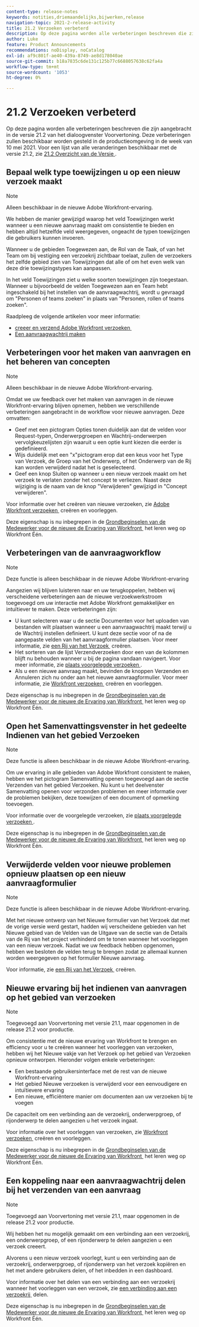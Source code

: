 ```yaml
---
content-type: release-notes
keywords: notities,driemaandelijks,bijwerken,release
navigation-topic: 2021-2-release-activity
title: 21.2 Verzoeken verbeterd
description: Op deze pagina worden alle verbeteringen beschreven die zijn aangebracht in de versie 21.2 van het dialoogvenster Voorvertoning. Deze verbeteringen zullen beschikbaar worden gesteld in de productieomgeving in de week van 10 mei 2021. Voor een lijst van alle veranderingen beschikbaar met versie 21.2, zie 21.2 Overzicht van de Versie.
author: Luke
feature: Product Announcements
recommendations: noDisplay, noCatalog
exl-id: af9c801f-ae40-439a-8749-ae8d178040ae
source-git-commit: b18a7835c6de131c125b77c6688057638c62fa4a
workflow-type: tm+mt
source-wordcount: '1053'
ht-degree: 0%

---
```


# 21.2 Verzoeken verbeterd

Op deze pagina worden alle verbeteringen beschreven die zijn aangebracht in de versie 21.2 van het dialoogvenster Voorvertoning. Deze verbeteringen zullen beschikbaar worden gesteld in de productieomgeving in de week van 10 mei 2021. Voor een lijst van alle veranderingen beschikbaar met de versie 21.2, zie [&#x200B; 21.2 Overzicht van de Versie &#x200B;](../../../product-announcements/product-releases/21.2-release-activity/21-2-release-overview.md).

## Bepaal welk type toewijzingen u op een nieuw verzoek maakt

>[!NOTE]
>
>Alleen beschikbaar in de nieuwe Adobe Workfront-ervaring.

We hebben de manier gewijzigd waarop het veld Toewijzingen werkt wanneer u een nieuwe aanvraag maakt om consistentie te bieden en hebben altijd hetzelfde veld weergegeven, ongeacht de typen toewijzingen die gebruikers kunnen invoeren.

Wanneer u de gebieden Toegewezen aan, de Rol van de Taak, of van het Team om bij vestiging een verzoekrij zichtbaar toelaat, zullen de verzoekers het zelfde gebied zien van Toewijzingen dat alle of om het even welk van deze drie toewijzingstypes kan aanpassen.

In het veld Toewijzingen ziet u welke soorten toewijzingen zijn toegestaan. Wanneer u bijvoorbeeld de velden Toegewezen aan en Team hebt ingeschakeld bij het instellen van de aanvraagwachtrij, wordt u gevraagd om &quot;Personen of teams zoeken&quot; in plaats van &quot;Personen, rollen of teams zoeken&quot;.

Raadpleeg de volgende artikelen voor meer informatie:

* [&#x200B; creeer en verzend Adobe Workfront verzoeken &#x200B;](/help/quicksilver/manage-work/requests/create-requests/create-submit-requests.md)
* [Een aanvraagwachtrij maken](../../../manage-work/requests/create-and-manage-request-queues/create-request-queue.md)

## Verbeteringen voor het maken van aanvragen en het beheren van concepten

>[!NOTE]
>
>Alleen beschikbaar in de nieuwe Adobe Workfront-ervaring.

Omdat we uw feedback over het maken van aanvragen in de nieuwe Workfront-ervaring blijven opnemen, hebben we verschillende verbeteringen aangebracht in de workflow voor nieuwe aanvragen. Deze omvatten:

* Geef met een pictogram Opties tonen duidelijk aan dat de velden voor Request-typen, Onderwerpgroepen en Wachtrij-onderwerpen vervolgkeuzelijsten zijn waaruit u een optie kunt kiezen die eerder is gedefinieerd.
* Wijs duidelijk met een &quot;x&quot;pictogram erop dat een keus voor het Type van Verzoek, de Groep van het Onderwerp, of het Onderwerp van de Rij kan worden verwijderd nadat het is geselecteerd.
* Geef een knop Sluiten op wanneer u een nieuw verzoek maakt om het verzoek te verlaten zonder het concept te verliezen. Naast deze wijziging is de naam van de knop &quot;Verwijderen&quot; gewijzigd in &quot;Concept verwijderen&quot;.

Voor informatie over het creëren van nieuwe verzoeken, zie [&#x200B; Adobe Workfront verzoeken &#x200B;](/help/quicksilver/manage-work/requests/create-requests/create-submit-requests.md) creëren en voorleggen.

Deze eigenschap is nu inbegrepen in de [&#x200B; Grondbeginselen van de Medewerker voor de nieuwe de Ervaring van Workfront &#x200B;](https://experienceleague.adobe.com/nl/docs/workfront-learn/tutorials-workfront/manage-work/issues-requests/make-a-request) het leren weg op Workfront Één.

## Verbeteringen van de aanvraagworkflow

>[!NOTE]
>
>Deze functie is alleen beschikbaar in de nieuwe Adobe Workfront-ervaring

Aangezien wij blijven luisteren naar en uw terugkoppelen, hebben wij verscheidene verbeteringen aan de nieuwe verzoekwerkstroom toegevoegd om uw interactie met Adobe Workfront gemakkelijker en intuïtiever te maken. Deze verbeteringen zijn:

* U kunt selecteren waar u de sectie Documenten voor het uploaden van bestanden wilt plaatsen wanneer u een aanvraagwachtrij maakt terwijl u de Wachtrij instellen definieert. U kunt deze sectie voor of na de aangepaste velden van het aanvraagformulier plaatsen. Voor meer informatie, zie [&#x200B; een Rij van het Verzoek &#x200B;](../../../manage-work/requests/create-and-manage-request-queues/create-request-queue.md) creëren.
* Het sorteren van de lijst Verzendverzoeken door een van de kolommen blijft nu behouden wanneer u bij de pagina vandaan navigeert. Voor meer informatie, zie [&#x200B; plaats voorgelegde verzoeken &#x200B;](../../../manage-work/requests/create-requests/locate-submitted-requests.md).
* Als u een nieuwe aanvraag maakt, bevinden de knoppen Verzenden en Annuleren zich nu onder aan het nieuwe aanvraagformulier. Voor meer informatie, zie [&#x200B; Workfront verzoeken &#x200B;](/help/quicksilver/manage-work/requests/create-requests/create-submit-requests.md) creëren en voorleggen.

Deze eigenschap is nu inbegrepen in de [&#x200B; Grondbeginselen van de Medewerker voor de nieuwe de Ervaring van Workfront &#x200B;](https://experienceleague.adobe.com/nl/docs/workfront-learn/tutorials-workfront/manage-work/issues-requests/make-a-request) het leren weg op Workfront Één.

## Open het Samenvattingsvenster in het gedeelte Indienen van het gebied Verzoeken

>[!NOTE]
>
>Deze functie is alleen beschikbaar in de nieuwe Adobe Workfront-ervaring.

Om uw ervaring in alle gebieden van Adobe Workfront consistent te maken, hebben we het pictogram Samenvatting openen toegevoegd aan de sectie Verzenden van het gebied Verzoeken. Nu kunt u het deelvenster Samenvatting openen voor verzonden problemen en meer informatie over de problemen bekijken, deze toewijzen of een document of opmerking toevoegen.

Voor informatie over de voorgelegde verzoeken, zie [&#x200B; plaats voorgelegde verzoeken &#x200B;](../../../manage-work/requests/create-requests/locate-submitted-requests.md).

Deze eigenschap is nu inbegrepen in de [&#x200B; Grondbeginselen van de Medewerker voor de nieuwe de Ervaring van Workfront &#x200B;](https://experienceleague.adobe.com/nl/docs/workfront-learn/tutorials-workfront/manage-work/issues-requests/make-a-request) het leren weg op Workfront Één.

## Verwijderde velden voor nieuwe problemen opnieuw plaatsen op een nieuw aanvraagformulier

>[!NOTE]
>
>Deze functie is alleen beschikbaar in de nieuwe Adobe Workfront-ervaring.

Met het nieuwe ontwerp van het Nieuwe formulier van het Verzoek dat met de vorige versie werd gestart, hadden wij verscheidene gebieden van het Nieuwe gebied van de Velden van de Uitgave van de sectie van de Details van de Rij van het project verhinderd om te tonen wanneer het voorleggen van een nieuw verzoek. Nadat we uw feedback hebben opgenomen, hebben we besloten de velden terug te brengen zodat ze allemaal kunnen worden weergegeven op het formulier Nieuwe aanvraag.

Voor informatie, zie [&#x200B; een Rij van het Verzoek &#x200B;](../../../manage-work/requests/create-and-manage-request-queues/create-request-queue.md) creëren.

## Nieuwe ervaring bij het indienen van aanvragen op het gebied van verzoeken

>[!NOTE]
>
>Toegevoegd aan Voorvertoning met versie 21.1, maar opgenomen in de release 21.2 voor productie.

Om consistentie met de nieuwe ervaring van Workfront te brengen en efficiency voor u te creëren wanneer het voorleggen van verzoeken, hebben wij het Nieuwe vakje van het Verzoek op het gebied van Verzoeken opnieuw ontworpen. Hieronder volgen enkele verbeteringen:

* Een bestaande gebruikersinterface met de rest van de nieuwe Workfront-ervaring
* Het gebied Nieuwe verzoeken is verwijderd voor een eenvoudigere en intuïtievere ervaring
* Een nieuwe, efficiëntere manier om documenten aan uw verzoeken bij te voegen

De capaciteit om een verbinding aan de verzoekrij, onderwerpgroep, of rijonderwerp te delen aangezien u het verzoek ingaat.

Voor informatie over het voorleggen van verzoeken, zie [&#x200B; Workfront verzoeken &#x200B;](/help/quicksilver/manage-work/requests/create-requests/create-submit-requests.md) creëren en voorleggen.

Deze eigenschap is nu inbegrepen in de [&#x200B; Grondbeginselen van de Medewerker voor de nieuwe de Ervaring van Workfront &#x200B;](https://experienceleague.adobe.com/nl/docs/workfront-learn/tutorials-workfront/manage-work/issues-requests/make-a-request) het leren weg op Workfront Één.

## Een koppeling naar een aanvraagwachtrij delen bij het verzenden van een aanvraag

>[!NOTE]
>
>Toegevoegd aan Voorvertoning met versie 21.1, maar opgenomen in de release 21.2 voor productie.

Wij hebben het nu mogelijk gemaakt om een verbinding aan een verzoekrij, een onderwerpgroep, of een rijonderwerp te delen aangezien u een verzoek creeert.

Alvorens u een nieuw verzoek voorlegt, kunt u een verbinding aan de verzoekrij, onderwerpgroep, of rijonderwerp van het verzoek kopiëren en het met andere gebruikers delen, of het inbedden in een dashboard.

Voor informatie over het delen van een verbinding aan een verzoekrij wanneer het voorleggen van een verzoek, zie [&#x200B; een verbinding aan een verzoekrij &#x200B;](../../../manage-work/requests/create-requests/share-link-to-request-queue.md) delen.

Deze eigenschap is nu inbegrepen in de [&#x200B; Grondbeginselen van de Medewerker voor de nieuwe de Ervaring van Workfront &#x200B;](https://experienceleague.adobe.com/nl/docs/workfront-learn/tutorials-workfront/manage-work/issues-requests/make-a-request) het leren weg op Workfront Één.

